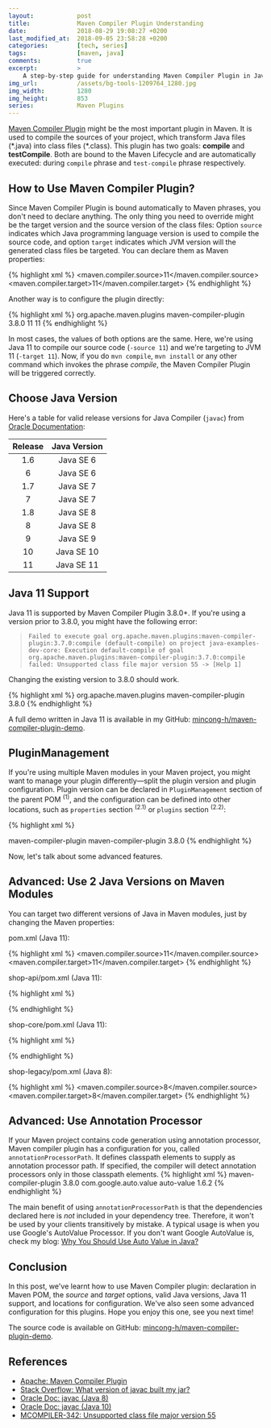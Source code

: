 ```yaml
---
layout:            post
title:             Maven Compiler Plugin Understanding
date:              2018-08-29 19:08:27 +0200
last_modified_at:  2018-09-05 23:58:28 +0200
categories:        [tech, series]
tags:              [maven, java]
comments:          true
excerpt:           >
    A step-by-step guide for understanding Maven Compiler Plugin in Java 11.
img_url:           /assets/bg-tools-1209764_1280.jpg
img_width:         1280
img_height:        853
series:            Maven Plugins
---
```


[Maven Compiler Plugin][1] might be the most important plugin in Maven. It is
used to compile the sources of your project, which transform Java files
(\*.java) into class files (\*.class).  This plugin has two goals:
**compile** and **testCompile**. Both are bound to the Maven Lifecycle and are
automatically executed: during `compile` phrase and `test-compile` phrase
respectively.

## How to Use Maven Compiler Plugin?

Since Maven Compiler Plugin is bound automatically to Maven phrases, you don't
need to declare anything. The only thing you need to override might be the target
version and the source version of the class files: Option `source` indicates
which Java programming language version is used to compile the source code, and
option `target` indicates which JVM version will the generated class files be
targeted. You can declare them as Maven properties:

{% highlight xml %}
<properties>
  <maven.compiler.source>11</maven.compiler.source>
  <maven.compiler.target>11</maven.compiler.target>
</properties>
{% endhighlight %}

Another way is to configure the plugin directly:

{% highlight xml %}
<plugins>
  <plugin>
    <groupId>org.apache.maven.plugins</groupId>
    <artifactId>maven-compiler-plugin</artifactId>
    <version>3.8.0</version>
    <configuration>
      <source>11</source>
      <target>11</target>
    </configuration>
  </plugin>
</plugins>
{% endhighlight %}

In most cases, the values of both options are the same. Here, we're using Java
11 to compile our source code (`-source 11`) and we're targeting to JVM 11
(`-target 11`).
Now, if you do `mvn compile`, `mvn install` or any other command which invokes
the phrase _compile_, the Maven Compiler Plugin will be triggered correctly.

## Choose Java Version

Here's a table for valid release versions for Java Compiler (`javac`) from
[Oracle Documentation][6]:

Release | Java Version
:---: | :---:
1.6 | Java SE 6
6 | Java SE 6
1.7 | Java SE 7
7 | Java SE 7
1.8 | Java SE 8
8 | Java SE 8
9 | Java SE 9
10 | Java SE 10
11 | Java SE 11

## Java 11 Support

Java 11 is supported by Maven Compiler Plugin 3.8.0+. If you're using a version
prior to 3.8.0, you might have the following error:

> ```
> Failed to execute goal org.apache.maven.plugins:maven-compiler-plugin:3.7.0:compile (default-compile) on project java-examples-dev-core: Execution default-compile of goal org.apache.maven.plugins:maven-compiler-plugin:3.7.0:compile failed: Unsupported class file major version 55 -> [Help 1]
> ```

Changing the existing version to 3.8.0 should work.

{% highlight xml %}
<plugin>
  <groupId>org.apache.maven.plugins</groupId>
  <artifactId>maven-compiler-plugin</artifactId>
  <version>3.8.0</version>
</plugin>
{% endhighlight %}

A full demo written in Java 11 is available in my GitHub:
[mincong-h/maven-compiler-plugin-demo][3].

## PluginManagement

If you're using multiple Maven modules in your Maven project, you might want to
manage your plugin differently—split the plugin version and plugin
configuration. Plugin version can be declared in `PluginManagement` section of
the parent POM
<sup>(1)</sup>, and the configuration can be defined into other locations,
such as `properties` section <sup>(2.1)</sup> or `plugins` section
<sup>(2.2)</sup>:

{% highlight xml %}
<properties>
  <!-- 2.1 configure plugin -->
</properties>

<build>
  <plugins>
    <plugin>
      <artifactId>maven-compiler-plugin</artifactId>
      <configuration>
        <!-- 2.2 configure plugin -->
      </configure>
    </plugin>
  </plugins>

  <pluginManagement>
    <plugins>
      <!-- 1. manage plugin -->
      <plugin>
        <artifactId>maven-compiler-plugin</artifactId>
        <version>3.8.0</version>
      </plugin>
    </plugins>
  </pluginManagement>
</build>
{% endhighlight %}

Now, let's talk about some advanced features.

## Advanced: Use 2 Java Versions on Maven Modules

You can target two different versions of Java in Maven modules, just by changing
the Maven properties:

pom.xml (Java 11):

{% highlight xml %}
<properties>
  <maven.compiler.source>11</maven.compiler.source>
  <maven.compiler.target>11</maven.compiler.target>
</properties>
{% endhighlight %}

shop-api/pom.xml (Java 11):

{% highlight xml %}
<properties>
  <!-- no changes -->
</properties>
{% endhighlight %}

shop-core/pom.xml (Java 11):

{% highlight xml %}
<properties>
  <!-- no changes -->
</properties>
{% endhighlight %}

shop-legacy/pom.xml (Java 8):

{% highlight xml %}
<properties>
  <maven.compiler.source>8</maven.compiler.source>
  <maven.compiler.target>8</maven.compiler.target>
</properties>
{% endhighlight %}

## Advanced: Use Annotation Processor

If your Maven project contains code generation using annotation processor, Maven
compiler plugin has a configuration for you, called `annotationProcessorPath`.
It defines classpath elements to supply as annotation processor path. If
specified, the compiler will detect annotation processors only in those
classpath elements.
{% highlight xml %}
<plugin>
  <artifactId>maven-compiler-plugin</artifactId>
  <version>3.8.0</version>
  <configuration>
    <annotationProcessorPaths>
      <annotationProcessorPath>
        <groupId>com.google.auto.value</groupId>
        <artifactId>auto-value</artifactId>
        <version>1.6.2</version>
      </annotationProcessorPath>
    </annotationProcessorPaths>
  </configuration>
</plugin>
{% endhighlight %}

The main benefit of using `annotationProcessorPath` is that the dependencies
declared here is _not_ included in your dependency tree. Therefore, it won't be
used by your clients transitively by mistake. A typical usage is when you use
Google's AutoValue Processor. If you don't want Google AutoValue is, check my
blog: [Why You Should Use Auto Value in Java?][7]

## Conclusion

In this post, we've learnt how to use Maven Compiler plugin: declaration in Maven
POM, the _source_ and _target_ options, valid Java versions, Java 11 support, and locations for
configuration. We've also seen some advanced configuration for this plugins.
Hope you enjoy this one, see you next time!

The source code is available on GitHub:
[mincong-h/maven-compiler-plugin-demo][3].

## References

- [Apache: Maven Compiler Plugin][1]
- [Stack Overflow: What version of javac built my jar?][2]
- [Oracle Doc: javac (Java 8)][4]
- [Oracle Doc: javac (Java 10)][6]
- [MCOMPILER-342: Unsupported class file major version 55][4]

[1]: https://maven.apache.org/plugins/maven-compiler-plugin/
[2]: https://stackoverflow.com/questions/3313532/what-version-of-javac-built-my-jar
[3]: https://github.com/mincong-h/maven-compiler-plugin-demo
[4]: https://docs.oracle.com/javase/8/docs/technotes/tools/windows/javac.html
[5]: https://issues.apache.org/jira/browse/MCOMPILER-342
[6]: https://docs.oracle.com/javase/10/tools/javac.htm#JSWOR627
[7]: /2018/08/21/why-you-should-use-auto-value-in-java/
